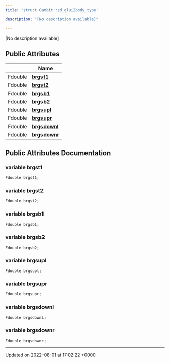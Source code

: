 ```yaml
---
title: 'struct Gambit::sd_glui2body_type'

description: "[No description available]"

---
```









[No description available]

## Public Attributes

|                | Name           |
| -------------- | -------------- |
| Fdouble | **[brgst1](/documentation/code/classes/structgambit_1_1sd__glui2body__type/#variable-brgst1)**  |
| Fdouble | **[brgst2](/documentation/code/classes/structgambit_1_1sd__glui2body__type/#variable-brgst2)**  |
| Fdouble | **[brgsb1](/documentation/code/classes/structgambit_1_1sd__glui2body__type/#variable-brgsb1)**  |
| Fdouble | **[brgsb2](/documentation/code/classes/structgambit_1_1sd__glui2body__type/#variable-brgsb2)**  |
| Fdouble | **[brgsupl](/documentation/code/classes/structgambit_1_1sd__glui2body__type/#variable-brgsupl)**  |
| Fdouble | **[brgsupr](/documentation/code/classes/structgambit_1_1sd__glui2body__type/#variable-brgsupr)**  |
| Fdouble | **[brgsdownl](/documentation/code/classes/structgambit_1_1sd__glui2body__type/#variable-brgsdownl)**  |
| Fdouble | **[brgsdownr](/documentation/code/classes/structgambit_1_1sd__glui2body__type/#variable-brgsdownr)**  |

## Public Attributes Documentation

### variable brgst1

```
Fdouble brgst1;
```


### variable brgst2

```
Fdouble brgst2;
```


### variable brgsb1

```
Fdouble brgsb1;
```


### variable brgsb2

```
Fdouble brgsb2;
```


### variable brgsupl

```
Fdouble brgsupl;
```


### variable brgsupr

```
Fdouble brgsupr;
```


### variable brgsdownl

```
Fdouble brgsdownl;
```


### variable brgsdownr

```
Fdouble brgsdownr;
```


-------------------------------

Updated on 2022-08-01 at 17:02:22 +0000